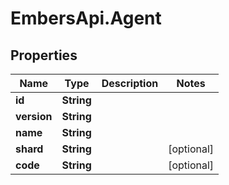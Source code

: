 # EmbersApi.Agent

## Properties
Name | Type | Description | Notes
------------ | ------------- | ------------- | -------------
**id** | **String** |  | 
**version** | **String** |  | 
**name** | **String** |  | 
**shard** | **String** |  | [optional] 
**code** | **String** |  | [optional] 
